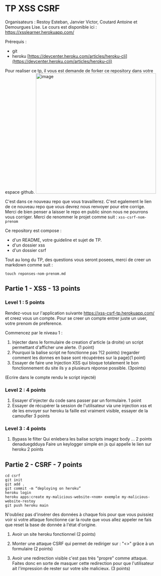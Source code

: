 # TP XSS CSRF
Organisateurs : Restoy Esteban, Janvier Victor, Coutard Antoine et Demourgues Lise.
Le cours est disponible ici : https://xsslearner.herokuapp.com/

Prérequis :
 - git
 - heroku [https://devcenter.heroku.com/articles/heroku-cli](https://devcenter.heroku.com/articles/heroku-cli)

Pour realiser ce tp, il vous est demande de forker ce repository dans votre espace github.
<img width="397" alt="image" src="https://user-images.githubusercontent.com/57868321/120502142-780b2480-c3c2-11eb-9b45-9bfcf2790067.png">

C'est dans ce nouveau repo que vous travaillerez. 
C'est egalement le lien de ce nouveau repo que vous devrez nous renvoyer pour etre corrige.
Merci de bien penser a laisser le repo en public sinon nous ne pourrons vous corriger.
Merci de renommer le projet comme suit : `xss-csrf-nom-prenom`

Ce repository est compose :
 - d'un README, votre guideline et sujet de TP.
 - d'un dossier xss
 - d'un dossier csrf

Tout au long du TP, des questions vous seront posees, merci de creer un markdown comme suit : 
```
touch reponses-nom-prenom.md
```

## Partie 1 - XSS - 13 points
### Level 1 : 5 points

Rendez-vous sur l'application suivante https://xss-csrf-tp.herokuapp.com/ et creez vous un compte.
Pour se creer un compte entrer juste un user, votre prenom de preference.

Commencez par le niveau 1 : 

1. Injecter dans le formulaire de creation d'article (a droite) un script permettant d'afficher une alerte. (1 point)
2. Pourquoi la balise script ne fonctionne pas ?(2 points) (regarder comment les donnes en base sont récupérées sur la page)(1 point)
3. Essayer de faire une Injection XSS qui bloque totalement le bon fonctionnement du site ils y a plusieurs réponse possible. (3points)

(Ecrire dans le compte rendu le script injecté)

### Level 2 : 4 points

1. Essayer d'injecter du code sans passer par un formulaire.  1 point 
1. Essayer de récupérer la session de l'utilisateur via une injection xss et de les envoyer sur heroku la faille est vraiment visible, essayer de la camoufler 3 points

### Level 3 : 4 points

1. Bypass le filter Qui enlebera les balise scripts imagez body  ...  2 points
<img>denaduegdduya
Faire un keylogger simple en js qui appelle le lien sur heroku  2 points


## Partie 2 - CSRF - 7 points

```
cd csrf
git init
git add .
git commit -m “deploying on heroku” 
heroku login 
heroku apps:create my-malicious-website-<nom> exemple my-malicious-website-restoy
git push heroku main
```

N'oubliez pas d'insérer des données à chaque fois pour que vous puissiez voir si votre attaque fonctionne car la route que vous allez appeler ne fais que reset la base de donnée à l'état d'origine.

1. Avoir un site heroku fonctionnel (2 points)

2. Monter une attaque CSRF qui permet de rediriger sur : "<<URL>>" grâce à un formulaire (2 points)

3. Avoir une redirection visible c'est pas très "propre" comme attaque.
Faites donc en sorte de masquer cette redirection pour que l'utilisateur ait l'impression de rester sur votre site malicieux. (3 points)
  
